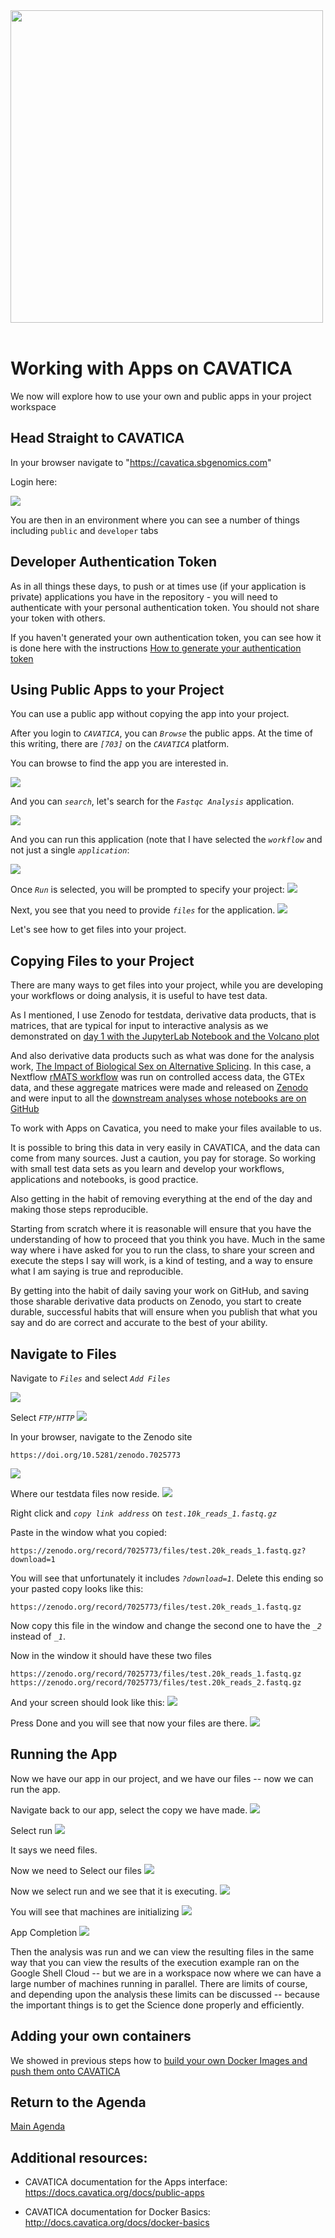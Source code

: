 
<br/><br/>
<img src="https://github.com/NIH-NICHD/Kids-First-Elements-of-Style-Workflow-Creation-Maintenance/blob/main/assets/CAVATICALogo.png"  width="500" >
<br/><br/>

# Working with Apps on CAVATICA

We now will explore how to use your own and public apps in your project workspace

## Head Straight to CAVATICA

In your browser navigate to "https://cavatica.sbgenomics.com"

Login here:

<p>
<img src="https://github.com/NIH-NICHD/Kids-First-Elements-of-Style-Workflow-Creation-Maintenance/blob/main/assets/CAVATICAERACommonsLoginGen3Authorize.gif">
</p>

You are then in an environment where you can see a number of things including `public` and `developer` tabs


## Developer Authentication Token

As in all things these days, to push or at times use (if your application is private) applications you have in the repository - you will need to authenticate with your personal authentication token.  You should not share your token with others.

If you haven't generated your own authentication token, you can see how it is done here with the instructions [How to generate your authentication token](https://github.com/NIH-NICHD/Kids-First-Elements-of-Style-Workflow-Creation-Maintenance/blob/main/classes/Building-A-Nextflow-Script/README.md#login-to-cavatica-and-generate-authentication-token)

## Using Public Apps to your Project

You can use a public app without copying the app into your project.

After you login to *`CAVATICA`*, you can *`Browse`* the public apps.  At the time of this writing, there are *`[703]`* on the *`CAVATICA`* platform.

You can browse to find the app you are interested in.

<img src="https://github.com/NIH-NICHD/Kids-First-Elements-of-Style-Workflow-Creation-Maintenance/blob/main/assets/CAVATICABrowsePublicApps.png">

And you can *`search`*, let's search for the *`Fastqc Analysis`* application.

<img src="https://github.com/NIH-NICHD/Kids-First-Elements-of-Style-Workflow-Creation-Maintenance/blob/main/assets/CAVATICASearchPublicApps.png">

And you can run this application (note that I have selected the *`workflow`* and not just a single *`application`*:

<img src="https://github.com/NIH-NICHD/Kids-First-Elements-of-Style-Workflow-Creation-Maintenance/blob/main/assets/CAVATICARunPublicApps.png">

Once *`Run`* is selected, you will be prompted to specify your project:
<img src="https://github.com/NIH-NICHD/Kids-First-Elements-of-Style-Workflow-Creation-Maintenance/blob/main/assets/CAVATICARunPublicAppSelectProject.png">

Next, you see that you need to provide *`files`* for the application.
<img src="https://github.com/NIH-NICHD/Kids-First-Elements-of-Style-Workflow-Creation-Maintenance/blob/main/assets/CAVATICARunPublicAppSelectFiles.png">

Let's see how to get files into your project.

## Copying Files to your Project

There are many ways to get files into your project, while you are developing your workflows or doing analysis, it is useful to have test data.

As I mentioned, I use Zenodo for testdata, derivative data products, that is matrices, that are typical for input to interactive analysis as we demonstrated on [day 1 with the JupyterLab Notebook and the Volcano plot](https://github.com/NIH-NICHD/Kids-First-Elements-of-Style-Workflow-Creation-Maintenance/blob/main/classes/Running-a-JupyterLab-Notebook/README.md#open-the-reading-data-and-plotting-in-ripynb)

And also derivative data products such as what was done for the analysis work, [The Impact of Biological Sex on Alternative Splicing](chrome-extension://efaidnbmnnnibpcajpcglclefindmkaj/https://www.biorxiv.org/content/10.1101/490904v2.full.pdf).  In this case, a Nextflow [rMATS workflow](https://github.com/lifebit-ai/rmats-nf/#rmats-nf) was run on controlled access data, the GTEx data, and these aggregate matrices were made and released on [Zenodo](https://zenodo.org/record/5524975#.YwjTSexKja4) and were input to all the [downstream analyses whose notebooks are on GitHub](https://github.com/TheJacksonLaboratory/sbas#the-impact-of-sex-on-alternative-splicing)

To work with Apps on Cavatica, you need to make your files available to us.

It is possible to bring this data in very easily in CAVATICA, and the data can come from many sources.   Just a caution, you pay for storage.  So working with small test data sets as you learn and develop your workflows, applications and notebooks, is good practice.

Also getting in the habit of removing everything at the end of the day and making those steps reproducible.

Starting from scratch where it is reasonable will ensure that you have the understanding of how to proceed that you think you have.  Much in the same way where i have asked for you to run the class, to share your screen and execute the steps I say will work, is a kind of testing, and a way to ensure what I am saying is true and reproducible.

By getting into the habit of daily saving your work on GitHub, and saving those sharable derivative data products on Zenodo, you start to create durable, successful habits that will ensure when you publish that what you say and do are correct and accurate to the best of your ability.

## Navigate to Files

Navigate to *`Files`* and select *`Add Files`*

<img src="https://github.com/NIH-NICHD/Kids-First-Elements-of-Style-Workflow-Creation-Maintenance/blob/main/assets/CAVATICAAddFiles.png">

Select *`FTP/HTTP`*
<img src="https://github.com/NIH-NICHD/Kids-First-Elements-of-Style-Workflow-Creation-Maintenance/blob/main/assets/CAVATICAAddFilesHttpFtp.png">

In your browser, navigate to the Zenodo site
```
https://doi.org/10.5281/zenodo.7025773
```
<img src="https://github.com/NIH-NICHD/Kids-First-Elements-of-Style-Workflow-Creation-Maintenance/blob/main/assets/ZenodoDryBenchSkillsSite.png">

Where our testdata files now reside.
<img src="https://github.com/NIH-NICHD/Kids-First-Elements-of-Style-Workflow-Creation-Maintenance/blob/main/assets/ZenodoDryBenchSkillsSiteTestData.png">

Right click and *`copy link address`* on *`test.10k_reads_1.fastq.gz`*

Paste in the window what you copied:

```
https://zenodo.org/record/7025773/files/test.20k_reads_1.fastq.gz?download=1
```

You will see that unfortunately it includes *`?download=1`*.   Delete this ending so your pasted copy looks like this:

```
https://zenodo.org/record/7025773/files/test.20k_reads_1.fastq.gz
```

Now copy this file in the window and change the second one to have the *`_2`* instead of *`_1`*.

Now in the window it should have these two files
```
https://zenodo.org/record/7025773/files/test.20k_reads_1.fastq.gz
https://zenodo.org/record/7025773/files/test.20k_reads_2.fastq.gz
```

And your screen should look like this:
<img src="https://github.com/NIH-NICHD/Kids-First-Elements-of-Style-Workflow-Creation-Maintenance/blob/main/assets/CAVATICAAddFilesTestdataReads1_2.png">

Press Done and you will see that now your files are there.
<img src="https://github.com/NIH-NICHD/Kids-First-Elements-of-Style-Workflow-Creation-Maintenance/blob/main/assets/CAVATICAAddFilesSuccess.png">

## Running the App

Now we have our app in our project, and we have our files -- now we can run the app.

Navigate back to our app, select the copy we have made.
<img src="https://github.com/NIH-NICHD/Kids-First-Elements-of-Style-Workflow-Creation-Maintenance/blob/main/assets/CAVATICASelectApp.png">

Select run
<img src="https://github.com/NIH-NICHD/Kids-First-Elements-of-Style-Workflow-Creation-Maintenance/blob/main/assets/CAVATICAAppSelectRun.png">

It says we need files.

Now we need to Select our files
<img src="https://github.com/NIH-NICHD/Kids-First-Elements-of-Style-Workflow-Creation-Maintenance/blob/main/assets/CAVATICASelectAppSelectFiles.png">

Now we select run and we see that it is executing.
<img src="https://github.com/NIH-NICHD/Kids-First-Elements-of-Style-Workflow-Creation-Maintenance/blob/main/assets/CAVATICASelectAppRun.png">

You will see that machines are initializing
<img src="https://github.com/NIH-NICHD/Kids-First-Elements-of-Style-Workflow-Creation-Maintenance/blob/main/assets/CAVATICAAppMachineInitialization.png">

App Completion
<img src="https://github.com/NIH-NICHD/Kids-First-Elements-of-Style-Workflow-Creation-Maintenance/blob/main/assets/CAVATICAAppCompletion.png">


Then the analysis was run and we can view the resulting files in the same way that you can view the results of the execution example ran on the Google Shell Cloud -- but we are in a workspace now where we can have a large number of machines running in parallel.   There are limits of course, and depending upon the analysis these limits can be discussed -- because the important things is to get the Science done properly and efficiently.


## Adding your own containers

We showed in previous steps how to [build your own Docker Images and push them onto CAVATICA](https://github.com/NIH-NICHD/Kids-First-Elements-of-Style-Workflow-Creation-Maintenance/blob/main/classes/Building-A-Nextflow-Script/README.md#build-your-fastqc-docker-image)


## Return to the Agenda

[Main Agenda](https://github.com/NIH-NICHD/Kids-First-Elements-of-Style-Workflow-Creation-Maintenance#readme)


<p>

## Additional resources:

- CAVATICA documentation for the Apps interface: https://docs.cavatica.org/docs/public-apps

- CAVATICA documentation for Docker Basics: http://docs.cavatica.org/docs/docker-basics
 </p>
